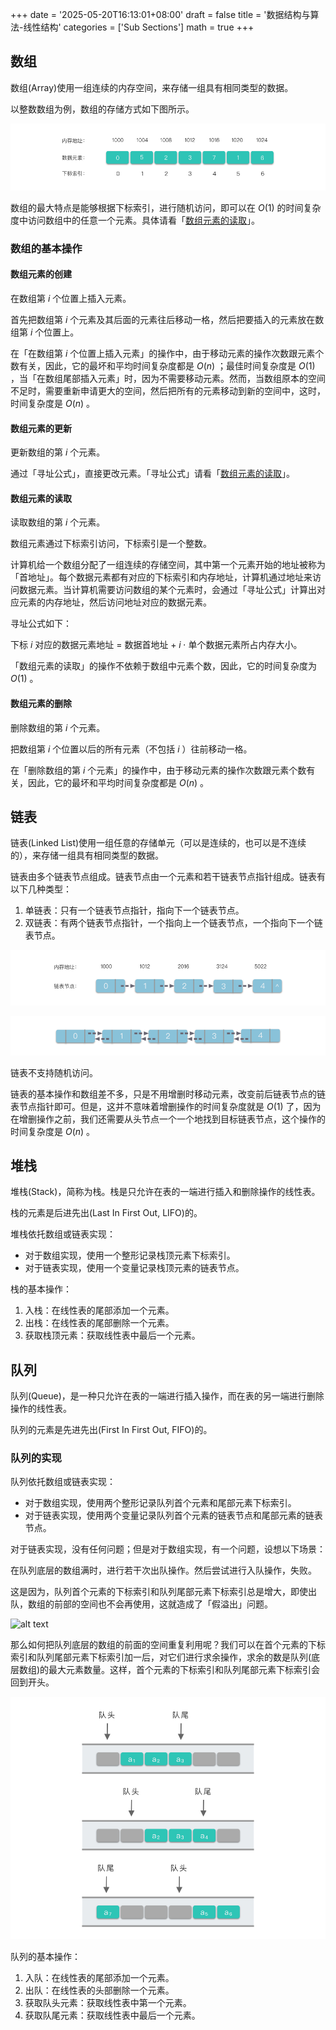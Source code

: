 +++
date = '2025-05-20T16:13:01+08:00'
draft = false
title = '数据结构与算法-线性结构'
categories = ['Sub Sections']
math = true
+++

## 数组
数组(Array)使用一组连续的内存空间，来存储一组具有相同类型的数据。

以整数数组为例，数组的存储方式如下图所示。

![数组](array.png)

数组的最大特点是能够根据下标索引，进行随机访问，即可以在 $O(1)$ 的时间复杂度中访问数组中的任意一个元素。具体请看「[数组元素的读取](#数组元素的读取)」。

### 数组的基本操作
#### 数组元素的创建
在数组第 $i$ 个位置上插入元素。

首先把数组第 $i$ 个元素及其后面的元素往后移动一格，然后把要插入的元素放在数组第 $i$ 个位置上。

在「在数组第 $i$ 个位置上插入元素」的操作中，由于移动元素的操作次数跟元素个数有关，因此，它的最坏和平均时间复杂度都是 $O(n)$ ；最佳时间复杂度是 $O(1)$ ，当「在数组尾部插入元素」时，因为不需要移动元素。然而，当数组原本的空间不足时，需要重新申请更大的空间，然后把所有的元素移动到新的空间中，这时，时间复杂度是 $O(n)$ 。

#### 数组元素的更新
更新数组的第 $i$ 个元素。

通过「寻址公式」，直接更改元素。「寻址公式」请看「[数组元素的读取](#数组元素的读取)」。

#### 数组元素的读取
读取数组的第 $i$ 个元素。

数组元素通过下标索引访问，下标索引是一个整数。

计算机给一个数组分配了一组连续的存储空间，其中第一个元素开始的地址被称为「首地址」。每个数据元素都有对应的下标索引和内存地址，计算机通过地址来访问数据元素。当计算机需要访问数组的某个元素时，会通过「寻址公式」计算出对应元素的内存地址，然后访问地址对应的数据元素。

寻址公式如下：

下标 $i$ 对应的数据元素地址 = 数据首地址 $+ \; i \; \cdot$ 单个数据元素所占内存大小。

「数组元素的读取」的操作不依赖于数组中元素个数，因此，它的时间复杂度为 $O(1)$ 。

#### 数组元素的删除
删除数组的第 $i$ 个元素。

把数组第 $i$ 个位置以后的所有元素（不包括 $i$ ）往前移动一格。

在「删除数组的第 $i$ 个元素」的操作中，由于移动元素的操作次数跟元素个数有关，因此，它的最坏和平均时间复杂度都是 $O(n)$ 。

## 链表
链表(Linked List)使用一组任意的存储单元（可以是连续的，也可以是不连续的），来存储一组具有相同类型的数据。

链表由多个链表节点组成。链表节点由一个元素和若干链表节点指针组成。链表有以下几种类型：

1. 单链表：只有一个链表节点指针，指向下一个链表节点。
1. 双链表：有两个链表节点指针，一个指向上一个链表节点，一个指向下一个链表节点。

![alt text](single-linked-list.png)

![alt text](double-linked-list.png)

链表不支持随机访问。

链表的基本操作和数组差不多，只是不用增删时移动元素，改变前后链表节点的链表节点指针即可。但是，这并不意味着增删操作的时间复杂度就是 $O(1)$ 了，因为在增删操作之前，我们还需要从头节点一个一个地找到目标链表节点，这个操作的时间复杂度是 $O(n)$ 。

## 堆栈
堆栈(Stack)，简称为栈。栈是只允许在表的一端进行插入和删除操作的线性表。

栈的元素是后进先出(Last In First Out, LIFO)的。

堆栈依托数组或链表实现：

* 对于数组实现，使用一个整形记录栈顶元素下标索引。
* 对于链表实现，使用一个变量记录栈顶元素的链表节点。

栈的基本操作：
1. 入栈：在线性表的尾部添加一个元素。
1. 出栈：在线性表的尾部删除一个元素。
1. 获取栈顶元素：获取线性表中最后一个元素。

## 队列
队列(Queue)，是一种只允许在表的一端进行插入操作，而在表的另一端进行删除操作的线性表。

队列的元素是先进先出(First In First Out, FIFO)的。

### 队列的实现
队列依托数组或链表实现：

* 对于数组实现，使用两个整形记录队列首个元素和尾部元素下标索引。
* 对于链表实现，使用两个变量记录队列首个元素的链表节点和尾部元素的链表节点。

对于链表实现，没有任何问题；但是对于数组实现，有一个问题，设想以下场景：

在队列底层的数组满时，进行若干次出队操作。然后尝试进行入队操作，失败。

这是因为，队列首个元素的下标索引和队列尾部元素下标索引总是增大，即使出队，数组的前部的空间也不会再使用，这就造成了「假溢出」问题。

![alt text](imglinear-quene.png)

那么如何把队列底层的数组的前面的空间重复利用呢？我们可以在首个元素的下标索引和队列尾部元素下标索引加一后，对它们进行求余操作，求余的数是队列(底层数组)的最大元素数量。这样，首个元素的下标索引和队列尾部元素下标索引会回到开头。

![alt text](circulate-quene.png)

队列的基本操作：
1. 入队：在线性表的尾部添加一个元素。
1. 出队：在线性表的头部删除一个元素。
1. 获取队头元素：获取线性表中第一个元素。
1. 获取队尾元素：获取线性表中最后一个元素。
